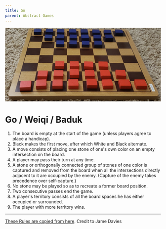 ```yaml
---
title: Go
parent: Abstract Games
---
```


![](abstract-dameo.jpg)

# Go / Weiqi / Baduk

1. The board is empty at the start of the game (unless players agree to place a handicap).
2. Black makes the first move, after which White and Black alternate.
3. A move consists of placing one stone of one's own color on an empty intersection on the board.
4. A player may pass their turn at any time.
5. A stone or orthogonally connected group of stones of one color is captured and removed from the board when all the intersections directly adjacent to it are occupied by the enemy. (Capture of the enemy takes precedence over self-capture.)
6. No stone may be played so as to recreate a former board position.
7. Two consecutive passes end the game.
8. A player's territory consists of all the board spaces he has either occupied or  surrounded.
9.  The player with more territory wins.

---

[These Rules are copied from here](http://home.snafu.de/jasiek/element.html). Credit to Jame Davies